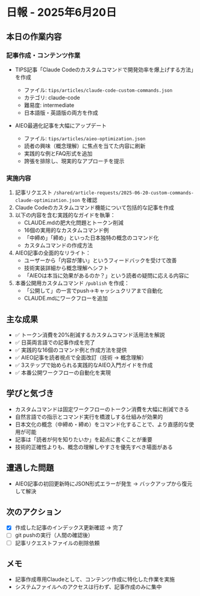 # 日報 - 2025年6月20日

## 本日の作業内容

### 記事作成・コンテンツ作業
- TIPS記事「Claude Codeのカスタムコマンドで開発効率を爆上げする方法」を作成
  - ファイル: `tips/articles/claude-code-custom-commands.json`
  - カテゴリ: claude-code
  - 難易度: intermediate
  - 日本語版・英語版の両方を作成

- AIEO最適化記事を大幅にアップデート
  - ファイル: `tips/articles/aieo-optimization.json`
  - 読者の興味（概念理解）に焦点を当てた内容に刷新
  - 実践的な例とFAQ形式を追加
  - 誇張を排除し、現実的なアプローチを提示

### 実施内容
1. 記事リクエスト `/shared/article-requests/2025-06-20-custom-commands-claude-optimization.json` を確認
2. Claude Codeのカスタムコマンド機能について包括的な記事を作成
3. 以下の内容を含む実践的なガイドを執筆：
   - CLAUDE.mdの肥大化問題とトークン削減
   - 16個の実用的なカスタムコマンド例
   - 「中締め」「締め」といった日本独特の概念のコマンド化
   - カスタムコマンドの作成方法
4. AIEO記事の全面的なリライト：
   - ユーザーから「内容が薄い」というフィードバックを受けて改善
   - 技術実装詳細から概念理解へシフト
   - 「AIEOは本当に効果があるのか？」という読者の疑問に応える内容に
5. 本番公開用カスタムコマンド `/publish` を作成：
   - 「公開して」の一言でpush→キャッシュクリアまで自動化
   - CLAUDE.mdにワークフローを追加

## 主な成果
- ✅ トークン消費を20%削減するカスタムコマンド活用法を解説
- ✅ 日英両言語での記事作成を完了
- ✅ 実践的な16個のコマンド例と作成方法を提供
- ✅ AIEO記事を読者視点で全面改訂（技術 → 概念理解）
- ✅ 3ステップで始められる実践的なAIEO入門ガイドを作成
- ✅ 本番公開ワークフローの自動化を実現

## 学びと気づき
- カスタムコマンドは固定ワークフローのトークン消費を大幅に削減できる
- 自然言語での指示とコマンド実行を橋渡しする仕組みが効果的
- 日本文化の概念（中締め・締め）をコマンド化することで、より直感的な使用が可能
- 記事は「読者が何を知りたいか」を起点に書くことが重要
- 技術的正確性よりも、概念の理解しやすさを優先すべき場面がある

## 遭遇した問題
- AIEO記事の初回更新時にJSON形式エラーが発生 → バックアップから復元して解決

## 次のアクション
- [x] 作成した記事のインデックス更新確認 → 完了
- [ ] git pushの実行（人間の確認後）
- [ ] 記事リクエストファイルの削除依頼

## メモ
- 記事作成専用Claudeとして、コンテンツ作成に特化した作業を実施
- システムファイルへのアクセスは行わず、記事作成のみに集中
